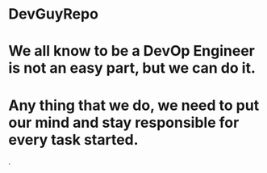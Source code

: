 # DevGuyRepo
# We all know to be a DevOp Engineer is not an easy part, but we can do it.
# Any thing that we do, we need to put our mind and stay responsible for every task started.
.

